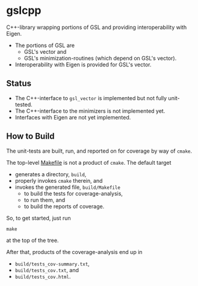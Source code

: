 # gslcpp

C++-library wrapping portions of GSL and providing interoperability with Eigen.
  - The portions of GSL are
    - GSL's vector and
    - GSL's minimization-routines (which depend on GSL's vector).
  - Interoperability with Eigen is provided for GSL's vector.

## Status

- The C++-interface to `gsl_vector` is implemented but not fully unit-tested.
- The C++-interface to the minimizers is not implemented yet.
- Interfaces with Eigen are not yet implemented.

## How to Build

The unit-tests are built, run, and reported on for coverage by way of `cmake`.

The top-level [Makefile](Makefile) is not a product of `cmake`. The default
target
  - generates a directory, `build`,
  - properly invokes `cmake` therein, and
  - invokes the generated file, `build/Makefile`
    - to build the tests for coverage-analysis,
    - to run them, and
    - to build the reports of coverage.

So, to get started, just run
```
make
```
at the top of the tree.

After that, products of the coverage-analysis end up in
  - `build/tests_cov-summary.txt`,
  - `build/tests_cov.txt`, and
  - `build/tests_cov.html`.

